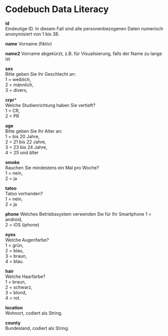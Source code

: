 # Codebuch Data Literacy

**id**  
Eindeutige ID. In diesem Fall sind alle personenbezogenen Daten numerisch anonymisiert von 1 bis 38.

**name**
Vorname (fiktiv)

**name2** 
Vorname abgekürzt, z.B. für Visualisierung, falls der Name zu lange ist

**sex**    
Bitte geben Sie ihr Geschlecht an:  
1 = weiblich,    
2 = männlich,    
3 = divers,  
  
**crpr***    
Welche Studienrichtung haben Sie vertieft?  
1 = CR,    
2 = PR

**age**   
Bitte geben Sie Ihr Alter an:  
1 = bis 20 Jahre,      
2 = 21 bis 22 Jahre,      
3 = 23 bis 24 Jahre,    
4 = 25 und älter  

**smoke**    
Rauchen Sie mindestens ein Mal pro Woche?  
1 = nein,     
2 = ja  
  
**tatoo**    
Tatoo vorhanden?   
1 = nein,    
2 = ja  

**phone**
Welches Betriebssystem verwenden Sie für Ihr Smartphone
1 = android,  
2 = iOS (iphone)
  
**eyes**    
Welche Augenfarbe?    
1 = grün,   
2 = blau,   
3 = braun,   
4 = blau.     

**hair**  
Welche Haarfarbe?  
1 = braun,      
2 = schwarz,   
3 = blond,    
4 = rot. 

**location**  
Wohnort, codiert als String.

**county**  
Bundesland, codiert als String.

